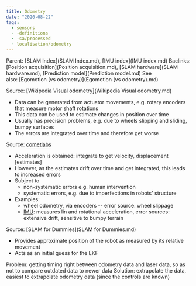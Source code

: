 ```yaml
---
title: Odometry
date: "2020-08-22"
tags:
  - sensors
  - -definitions
  - -sa/processed
  - localisation/odometry
---
```


Parent: [SLAM Index](SLAM Index.md), [IMU index](IMU index.md)
Baclinks: [Position acquisition](Position acquisition.md), [SLAM hardware](SLAM hardware.md), [Prediction model](Prediction model.md)
See also: [Egomotion (vs odometry)](Egomotion (vs odometry).md)

Source: [Wikipedia Visual odometry](Wikipedia Visual odometry.md)

*   Data can be generated from actuator movements, e.g. rotary encoders that measure motor shaft rotations
*   This data can be used to estimate changes in position over time
*   Usually has precision problems, e.g. due to wheels slipping and sliding, bumpy surfaces
*   The errors are integrated over time and therefore get worse

Source: [cometlabs](cometlabs.md)

*   Acceleration is obtained: integrate to get velocity, displacement \[estimates\]
*   However, as the estimates drift over time and get integrated, this leads to increased errors
*   Subject to
    *   non-systematic errors e.g. human intervention
    *   systematic errors, e.g. due to imperfections in robots' structure
*   Examples:
    *   wheel odometry, via encoders -- error source: wheel slippage
    *   [IMU](IMU.md): measures lin and rotational acceleration, error sources: extensive drift, sensitive to bumpy terrain

Source: [SLAM for Dummies](SLAM for Dummies.md)

*   Provides approximate position of the robot as measured by its relative movement
*   Acts as an initial guess for the EKF

Problem: getting timing right between odometry data and laser data, so as not to compare outdated data to newer data
Solution: extrapolate the data, easiest to extrapolate odometry data (since the controls are known)

